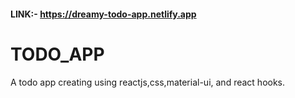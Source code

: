 #### LINK:- https://dreamy-todo-app.netlify.app

# TODO_APP
 A todo app creating using reactjs,css,material-ui, and react hooks.


